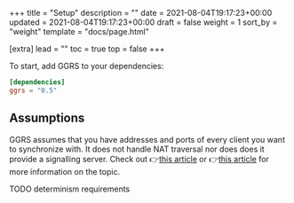 +++
title = "Setup"
description = ""
date = 2021-08-04T19:17:23+00:00
updated = 2021-08-04T19:17:23+00:00
draft = false
weight = 1
sort_by = "weight"
template = "docs/page.html"

[extra]
lead = ""
toc = true
top = false
+++

To start, add GGRS to your dependencies:

```toml
[dependencies]
ggrs = "0.5"
```

## Assumptions

GGRS assumes that you have addresses and ports of every client you want to synchronize with. It does not handle NAT traversal nor does does it provide a signalling server. Check out 👉[this article](https://keithjohnston.wordpress.com/2014/02/17/nat-punch-through-for-multiplayer-games/) or 👉[this article](https://bford.info/pub/net/p2pnat/) for more information on the topic.

TODO determinism requirements
